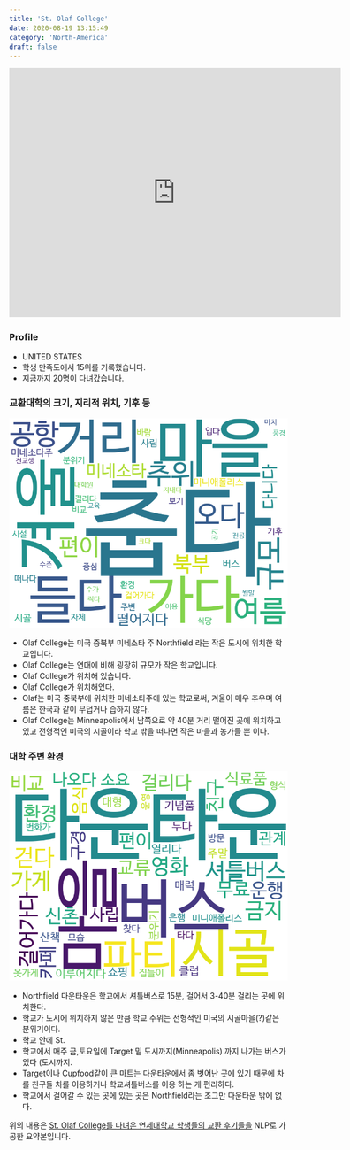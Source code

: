 ```yaml
---
title: 'St. Olaf College'
date: 2020-08-19 13:15:49
category: 'North-America'
draft: false
---
```


<iframe
width="600"
height="450"
frameborder="0" style="border:0"
src="https://www.google.com/maps/embed/v1/place?key=AIzaSyC9e1AME-pVmWC4hBpFdu5S4dKzyepa3HQ&q=St.+Olaf+College&center=44.4616634,-93.18267840000001&zoom=14" allowfullscreen>
</iframe>

### Profile

* UNITED STATES
* 학생 만족도에서 15위를 기록했습니다.
* 지금까지 20명이 다녀갔습니다. 

### 교환대학의 크기, 지리적 위치, 기후 등

![gen_info-WordCloud](../univ_wordclouds_okt/gen_info/US000168_gen_info_okt.png)

* Olaf College는 미국 중북부 미네소타 주 Northfield 라는 작은 도시에 위치한 학교입니다.
* Olaf College는 연대에 비해 굉장히 규모가 작은 학교입니다.
* Olaf College가 위치해 있습니다.
* Olaf College가 위치해있다.
* Olaf는 미국 중북부에 위치한 미네소타주에 있는 학교로써, 겨울이 매우 추우며 여름은 한국과 같이 무덥거나 습하지 않다.
* Olaf College는 Minneapolis에서 남쪽으로 약 40분 거리 떨어진 곳에 위치하고 있고 전형적인 미국의 시골이라 학교 밖을 떠나면 작은 마을과 농가들 뿐 이다.


### 대학 주변 환경

![env_info-WordCloud](../univ_wordclouds_okt/env_info/US000168_env_info_okt.png)

* Northfield 다운타운은 학교에서 셔틀버스로 15분, 걸어서 3-40분 걸리는 곳에 위치한다.
* 학교가 도시에 위치하지 않은 만큼 학교 주위는 전형적인 미국의 시골마을(?)같은 분위기이다.
* 학교 안에 St.
* 학교에서 매주 금,토요일에 Target 밑 도시까지(Minneapolis) 까지 나가는 버스가 있다 (도시까지.
* Target이나 Cupfood같이 큰 마트는 다운타운에서 좀 벗어난 곳에 있기 때문에 차를 친구들 차를 이용하거나 학교셔틀버스를 이용 하는 게 편리하다.
* 학교에서 걸어갈 수 있는 곳에 있는 곳은 Northfield라는 조그만 다운타운 밖에 없다.


위의 내용은 [St. Olaf College를 다녀온 연세대학교 학생들의 교환 후기들을](http://oia.yonsei.ac.kr/partner/expReport.asp?ucode=US000168&bgbn=A) NLP로 가공한 요약본입니다. 
